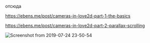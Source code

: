 отсюда

https://ebens.me/post/cameras-in-love2d-part-1-the-basics

https://ebens.me/post/cameras-in-love2d-part-2-parallax-scrolling

![Screenshot from 2019-07-24 23-50-54](https://user-images.githubusercontent.com/12562619/61827933-4fcd4900-ae6e-11e9-8571-87df8e5866b6.png)
